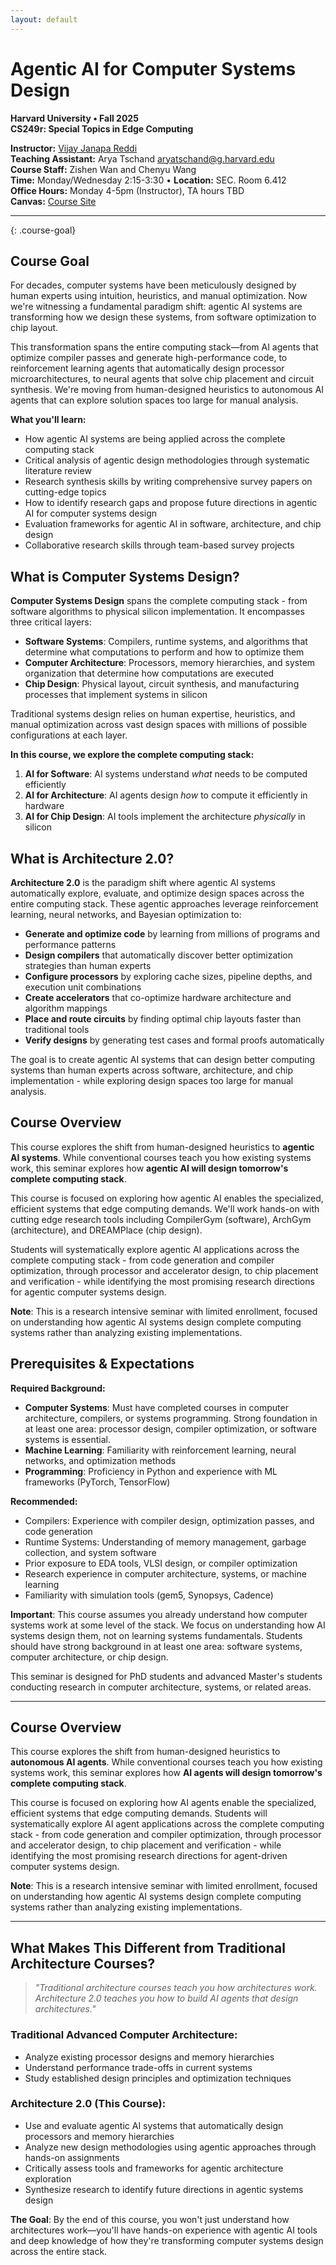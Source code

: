 ```yaml
---
layout: default
---
```


# Agentic AI for Computer Systems Design

**Harvard University • Fall 2025**  
**CS249r: Special Topics in Edge Computing**

**Instructor:** [Vijay Janapa Reddi](https://profvjreddi.github.io/homepage/)  
**Teaching Assistant:** Arya Tschand <aryatschand@g.harvard.edu>  
**Course Staff:** Zishen Wan and Chenyu Wang  
**Time:** Monday/Wednesday 2:15-3:30 • **Location:** SEC. Room 6.412  
**Office Hours:** Monday 4-5pm (Instructor), TA hours TBD  
**Canvas:** [Course Site](https://canvas.harvard.edu/courses/165367)

---

{: .course-goal}
## Course Goal

For decades, computer systems have been meticulously designed by human experts using intuition, heuristics, and manual optimization. Now we're witnessing a fundamental paradigm shift: agentic AI systems are transforming how we design these systems, from software optimization to chip layout.

This transformation spans the entire computing stack—from AI agents that optimize compiler passes and generate high-performance code, to reinforcement learning agents that automatically design processor microarchitectures, to neural agents that solve chip placement and circuit synthesis. We're moving from human-designed heuristics to autonomous AI agents that can explore solution spaces too large for manual analysis.

**What you'll learn:**
- How agentic AI systems are being applied across the complete computing stack
- Critical analysis of agentic design methodologies through systematic literature review
- Research synthesis skills by writing comprehensive survey papers on cutting-edge topics
- How to identify research gaps and propose future directions in agentic AI for computer systems design
- Evaluation frameworks for agentic AI in software, architecture, and chip design
- Collaborative research skills through team-based survey projects

## What is Computer Systems Design?

**Computer Systems Design** spans the complete computing stack - from software algorithms to physical silicon implementation. It encompasses three critical layers:

- **Software Systems**: Compilers, runtime systems, and algorithms that determine what computations to perform and how to optimize them
- **Computer Architecture**: Processors, memory hierarchies, and system organization that determine how computations are executed
- **Chip Design**: Physical layout, circuit synthesis, and manufacturing processes that implement systems in silicon

Traditional systems design relies on human expertise, heuristics, and manual optimization across vast design spaces with millions of possible configurations at each layer.

**In this course, we explore the complete computing stack:**
1. **AI for Software**: AI systems understand *what* needs to be computed efficiently
2. **AI for Architecture**: AI agents design *how* to compute it efficiently in hardware  
3. **AI for Chip Design**: AI tools implement the architecture *physically* in silicon

## What is Architecture 2.0?

**Architecture 2.0** is the paradigm shift where agentic AI systems automatically explore, evaluate, and optimize design spaces across the entire computing stack. These agentic approaches leverage reinforcement learning, neural networks, and Bayesian optimization to:

- **Generate and optimize code** by learning from millions of programs and performance patterns
- **Design compilers** that automatically discover better optimization strategies than human experts
- **Configure processors** by exploring cache sizes, pipeline depths, and execution unit combinations
- **Create accelerators** that co-optimize hardware architecture and algorithm mappings
- **Place and route circuits** by finding optimal chip layouts faster than traditional tools
- **Verify designs** by generating test cases and formal proofs automatically

The goal is to create agentic AI systems that can design better computing systems than human experts across software, architecture, and chip implementation - while exploring design spaces too large for manual analysis.

## Course Overview

This course explores the shift from human-designed heuristics to **agentic AI systems**. While conventional courses teach you how existing systems work, this seminar explores how **agentic AI will design tomorrow's complete computing stack**.

This course is focused on exploring how agentic AI enables the specialized, efficient systems that edge computing demands. We'll work hands-on with cutting edge research tools including CompilerGym (software), ArchGym (architecture), and DREAMPlace (chip design).

Students will systematically explore agentic AI applications across the complete computing stack - from code generation and compiler optimization, through processor and accelerator design, to chip placement and verification - while identifying the most promising research directions for agentic computer systems design.

**Note**: This is a research intensive seminar with limited enrollment, focused on understanding how agentic AI systems design complete computing systems rather than analyzing existing implementations.

## Prerequisites & Expectations

**Required Background:**
- **Computer Systems**: Must have completed courses in computer architecture, compilers, or systems programming. Strong foundation in at least one area: processor design, compiler optimization, or software systems is essential.
- **Machine Learning**: Familiarity with reinforcement learning, neural networks, and optimization methods
- **Programming**: Proficiency in Python and experience with ML frameworks (PyTorch, TensorFlow)

**Recommended:**
- Compilers: Experience with compiler design, optimization passes, and code generation
- Runtime Systems: Understanding of memory management, garbage collection, and system software
- Prior exposure to EDA tools, VLSI design, or compiler optimization
- Research experience in computer architecture, systems, or machine learning
- Familiarity with simulation tools (gem5, Synopsys, Cadence)

**Important**: This course assumes you already understand how computer systems work at some level of the stack. We focus on understanding how AI systems design them, not on learning systems fundamentals. Students should have strong background in at least one area: software systems, computer architecture, or chip design.

This seminar is designed for PhD students and advanced Master's students conducting research in computer architecture, systems, or related areas.

---

## Course Overview

This course explores the shift from human-designed heuristics to **autonomous AI agents**. While conventional courses teach you how existing systems work, this seminar explores how **AI agents will design tomorrow's complete computing stack**.

This course is focused on exploring how AI agents enable the specialized, efficient systems that edge computing demands. Students will systematically explore AI agent applications across the complete computing stack - from code generation and compiler optimization, through processor and accelerator design, to chip placement and verification - while identifying the most promising research directions for agent-driven computer systems design.

**Note**: This is a research intensive seminar with limited enrollment, focused on understanding how agentic AI systems design complete computing systems rather than analyzing existing implementations.

---

## What Makes This Different from Traditional Architecture Courses?

> *"Traditional architecture courses teach you how architectures work. Architecture 2.0 teaches you how to build AI agents that design architectures."*

### **Traditional Advanced Computer Architecture:**
- Analyze existing processor designs and memory hierarchies
- Understand performance trade-offs in current systems
- Study established design principles and optimization techniques

### **Architecture 2.0 (This Course):**
- Use and evaluate agentic AI systems that automatically design processors and memory hierarchies
- Analyze new design methodologies using agentic approaches through hands-on assignments
- Critically assess tools and frameworks for agentic architecture exploration
- Synthesize research to identify future directions in agentic systems design

**The Goal**: By the end of this course, you won't just understand how architectures work—you'll have hands-on experience with agentic AI tools and deep knowledge of how they're transforming computer systems design across the entire stack.